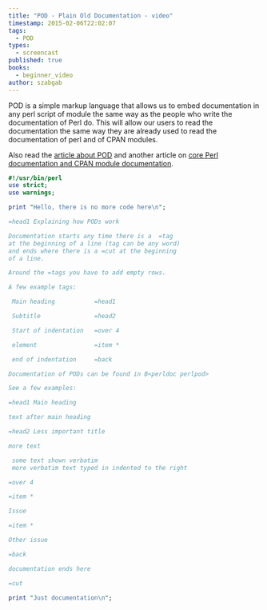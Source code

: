 ```yaml
---
title: "POD - Plain Old Documentation - video"
timestamp: 2015-02-06T22:02:07
tags:
  - POD
types:
  - screencast
published: true
books:
  - beginner_video
author: szabgab
---
```



POD is a simple markup language that allows us to embed documentation in any perl script of module
the same way as the people who write the documentation of Perl do. This will allow our users
to read the documentation the same way they are already used to read the documentation of perl
and of CPAN modules.


<slidecast file="beginner-perl/pod" youtube="1LDHUTf-LHo" />

Also read the [article about POD](/pod-plain-old-documentation-of-perl) and
another article on
[core Perl documentation and CPAN module documentation](/core-perl-documentation-cpan-module-documentation).

```perl
#!/usr/bin/perl
use strict;
use warnings;

print "Hello, there is no more code here\n";

=head1 Explaining how PODs work

Documentation starts any time there is a  =tag
at the beginning of a line (tag can be any word)
and ends where there is a =cut at the beginning
of a line.

Around the =tags you have to add empty rows.

A few example tags:

 Main heading           =head1

 Subtitle               =head2

 Start of indentation   =over 4

 element                =item *

 end of indentation     =back

Documentation of PODs can be found in B<perldoc perlpod>

See a few examples:

=head1 Main heading

text after main heading

=head2 Less important title

more text

 some text shown verbatim
 more verbatim text typed in indented to the right

=over 4

=item *

Issue

=item *

Other issue

=back

documentation ends here

=cut

print "Just documentation\n";
```


